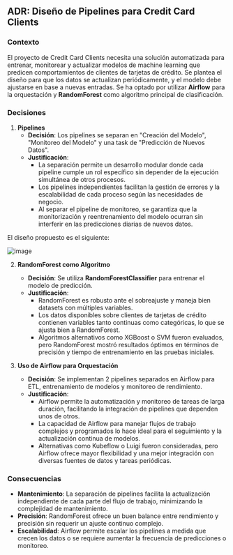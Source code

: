 ## ADR: Diseño de Pipelines para Credit Card Clients

### Contexto

El proyecto de Credit Card Clients necesita una solución automatizada para entrenar, monitorear y actualizar modelos de
machine learning que predicen comportamientos de clientes de tarjetas de crédito. Se plantea el diseño para que los
datos se actualizan
periódicamente, y el modelo debe ajustarse en base a nuevas entradas. Se ha optado por utilizar **Airflow** para la
orquestación y **RandomForest** como algoritmo principal de clasificación.

### Decisiones

1. **Pipelines**
    - **Decisión**: Los pipelines se separan en "Creación del Modelo", "Monitoreo del Modelo" y una task de "Predicción de Nuevos Datos".
    - **Justificación**:
        - La separación permite un desarrollo modular donde cada pipeline cumple un rol específico sin depender de la
          ejecución simultánea de otros procesos.
        - Los pipelines independientes facilitan la gestión de errores y la escalabilidad de cada proceso según las
          necesidades de negocio.
        - Al separar el pipeline de monitoreo, se garantiza que la monitorización y reentrenamiento del modelo ocurran
          sin interferir en las predicciones diarias de nuevos datos.

El diseño propuesto es el siguiente:

![image](https://github.com/user-attachments/assets/2aa1caa9-32e2-44e7-835b-d4ccfc0a1bc4)


2. **RandomForest como Algoritmo**
    - **Decisión**: Se utiliza **RandomForestClassifier** para entrenar el modelo de predicción.
    - **Justificación**:
        - RandomForest es robusto ante el sobreajuste y maneja bien datasets con múltiples variables.
        - Los datos disponibles sobre clientes de tarjetas de crédito contienen variables tanto continuas como
          categóricas, lo que se ajusta bien a RandomForest.
        - Algoritmos alternativos como XGBoost o SVM fueron evaluados, pero RandomForest mostró resultados óptimos en
          términos de precisión y tiempo de entrenamiento en las pruebas iniciales.

3. **Uso de Airflow para Orquestación**
    - **Decisión**: Se implementan 2 pipelines separados en Airflow para ETL, entrenamiento de modelos y monitoreo de
      rendimiento.
    - **Justificación**:
        - Airflow permite la automatización y monitoreo de tareas de larga duración, facilitando la integración de
          pipelines que dependen unos de otros.
        - La capacidad de Airflow para manejar flujos de trabajo complejos y programados lo hace ideal para el
          seguimiento y la actualización continua de modelos.
        - Alternativas como Kubeflow o Luigi fueron consideradas, pero Airflow ofrece mayor flexibilidad y una mejor
          integración con diversas fuentes de datos y tareas periódicas.

### Consecuencias

- **Mantenimiento**: La separación de pipelines facilita la actualización independiente de cada parte del flujo de
  trabajo, minimizando la complejidad de mantenimiento.
- **Precisión**: RandomForest ofrece un buen balance entre rendimiento y precisión sin requerir un ajuste continuo
  complejo.
- **Escalabilidad**: Airflow permite escalar los pipelines a medida que crecen los datos o se requiere aumentar la
  frecuencia de predicciones o monitoreo.
